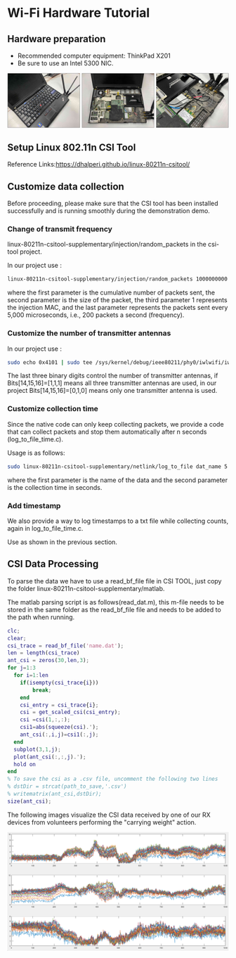 # Wi-Fi Hardware Tutorial

## Hardware preparation

- Recommended computer equipment: ThinkPad X201
- Be sure to use an Intel 5300 NIC.

![X201-External-Antennas](./assets/X201-External-Antennas.jpg)

## Setup Linux 802.11n CSI Tool

Reference Links:https://dhalperi.github.io/linux-80211n-csitool/

## Customize data collection

Before proceeding, please make sure that the CSI tool has been installed successfully and is running smoothly during the demonstration demo.

### Change of transmit frequency

linux-80211n-csitool-supplementary/injection/random_packets in the csi-tool project.

In our project use :

```bash
linux-80211n-csitool-supplementary/injection/random_packets 1000000000 100 1 5000
```

where the first parameter is the cumulative number of packets sent, the second parameter is the size of the packet, the third parameter 1 represents the injection MAC, and the last parameter represents the packets sent every 5,000 microseconds, i.e., 200 packets a second (frequency).

### Customize the number of transmitter antennas

In our project use :

```bash
sudo echo 0x4101 | sudo tee /sys/kernel/debug/ieee80211/phy0/iwlwifi/iwldvm/debug/monitor_tx_rate
```

The last three binary digits control the number of transmitter antennas, if Bits[14,15,16]=[1,1,1] means all three transmitter antennas are used, in our project Bits[14,15,16]=[0,1,0] means only one transmitter antenna is used.

### Customize collection time

Since the native code can only keep collecting packets, we provide a code that can collect packets and stop them automatically after n seconds (log_to_file_time.c).

Usage is as follows:

```bash
sudo linux-80211n-csitool-supplementary/netlink/log_to_file dat_name 5
```

where the first parameter is the name of the data and the second parameter is the collection time in seconds.

### Add timestamp

We also provide a way to log timestamps to a txt file while collecting counts, again in log_to_file_time.c.

Use as shown in the previous section.

## CSI Data Processing

To parse the data we have to use a read_bf_file file in CSI TOOL, just copy the folder linux-80211n-csitool-supplementary/matlab.

The matlab parsing script is as follows(read_dat.m), this m-file needs to be stored in the same folder as the read_bf_file file and needs to be added to the path when running.

```matlab
clc;
clear;
csi_trace = read_bf_file('name.dat');
len = length(csi_trace)
ant_csi = zeros(30,len,3);
for j=1:3
  for i=1:len
    if(isempty(csi_trace{i}))
        break;
    end
    csi_entry = csi_trace{i};
    csi = get_scaled_csi(csi_entry);
    csi =csi(1,:,:);
    csi1=abs(squeeze(csi).');
    ant_csi(:,i,j)=csi1(:,j);  
  end 
  subplot(3,1,j);
  plot(ant_csi(:,:,j).');
  hold on
end
% To save the csi as a .csv file, uncomment the following two lines
% dstDir = strcat(path_to_save,'.csv')
% writematrix(ant_csi,dstDir);
size(ant_csi);
```

The following images visualize the CSI data received by one of our RX devices from volunteers performing the "carrying weight" action.

![image-20240116173547980](./assets/wifi-csi.png)

